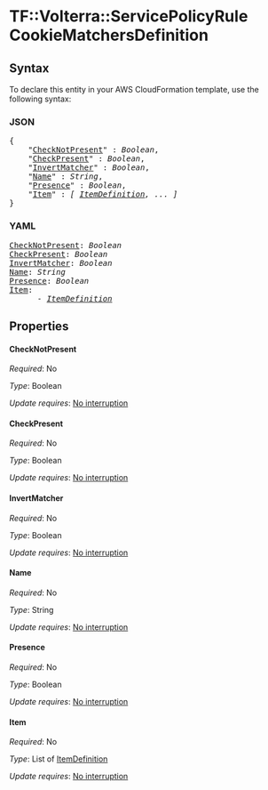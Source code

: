 # TF::Volterra::ServicePolicyRule CookieMatchersDefinition

## Syntax

To declare this entity in your AWS CloudFormation template, use the following syntax:

### JSON

<pre>
{
    "<a href="#checknotpresent" title="CheckNotPresent">CheckNotPresent</a>" : <i>Boolean</i>,
    "<a href="#checkpresent" title="CheckPresent">CheckPresent</a>" : <i>Boolean</i>,
    "<a href="#invertmatcher" title="InvertMatcher">InvertMatcher</a>" : <i>Boolean</i>,
    "<a href="#name" title="Name">Name</a>" : <i>String</i>,
    "<a href="#presence" title="Presence">Presence</a>" : <i>Boolean</i>,
    "<a href="#item" title="Item">Item</a>" : <i>[ <a href="itemdefinition.md">ItemDefinition</a>, ... ]</i>
}
</pre>

### YAML

<pre>
<a href="#checknotpresent" title="CheckNotPresent">CheckNotPresent</a>: <i>Boolean</i>
<a href="#checkpresent" title="CheckPresent">CheckPresent</a>: <i>Boolean</i>
<a href="#invertmatcher" title="InvertMatcher">InvertMatcher</a>: <i>Boolean</i>
<a href="#name" title="Name">Name</a>: <i>String</i>
<a href="#presence" title="Presence">Presence</a>: <i>Boolean</i>
<a href="#item" title="Item">Item</a>: <i>
      - <a href="itemdefinition.md">ItemDefinition</a></i>
</pre>

## Properties

#### CheckNotPresent

_Required_: No

_Type_: Boolean

_Update requires_: [No interruption](https://docs.aws.amazon.com/AWSCloudFormation/latest/UserGuide/using-cfn-updating-stacks-update-behaviors.html#update-no-interrupt)

#### CheckPresent

_Required_: No

_Type_: Boolean

_Update requires_: [No interruption](https://docs.aws.amazon.com/AWSCloudFormation/latest/UserGuide/using-cfn-updating-stacks-update-behaviors.html#update-no-interrupt)

#### InvertMatcher

_Required_: No

_Type_: Boolean

_Update requires_: [No interruption](https://docs.aws.amazon.com/AWSCloudFormation/latest/UserGuide/using-cfn-updating-stacks-update-behaviors.html#update-no-interrupt)

#### Name

_Required_: No

_Type_: String

_Update requires_: [No interruption](https://docs.aws.amazon.com/AWSCloudFormation/latest/UserGuide/using-cfn-updating-stacks-update-behaviors.html#update-no-interrupt)

#### Presence

_Required_: No

_Type_: Boolean

_Update requires_: [No interruption](https://docs.aws.amazon.com/AWSCloudFormation/latest/UserGuide/using-cfn-updating-stacks-update-behaviors.html#update-no-interrupt)

#### Item

_Required_: No

_Type_: List of <a href="itemdefinition.md">ItemDefinition</a>

_Update requires_: [No interruption](https://docs.aws.amazon.com/AWSCloudFormation/latest/UserGuide/using-cfn-updating-stacks-update-behaviors.html#update-no-interrupt)

